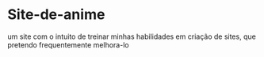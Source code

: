 # Site-de-anime
um site com o intuito de treinar minhas habilidades em criação de sites, que pretendo frequentemente melhora-lo
